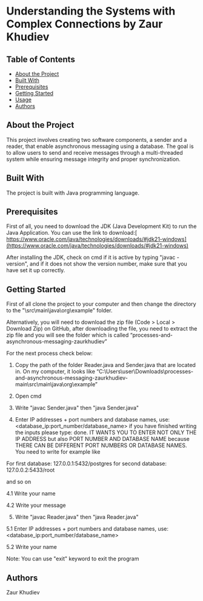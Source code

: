 # Understanding the Systems with Complex Connections by Zaur Khudiev
## Table of Contents
* [About the Project](#about-the-project)
* [Built With](#built-with)
* [Prerequisites](#prerequisites)
* [Getting Started](#getting-started)
* [Usage](#usage)
* [Authors](#authors)


## About the Project
This project involves creating two software components, a sender and a reader, that enable asynchronous messaging using a database. The goal is to allow users to send and receive messages through a multi-threaded system while ensuring message integrity and proper synchronization.

   
## Built With
The project is built with Java programming language.


## Prerequisites
First of all, you need to download the JDK (Java Development Kit) to run the Java Application. 
You can use the link to download:[ https://www.oracle.com/java/technologies/downloads/#jdk21-windows](https://www.oracle.com/java/technologies/downloads/#jdk21-windows)

After installing the JDK, check on cmd if it is active by typing "javac -version", and if it does not show the version number, make sure that you have set it up correctly.


## Getting Started

First of all clone the project to your computer and then change the directory to the "\src\main\java\org\example" folder.

Alternatively, you will need to download the zip file (Code > Local > Download Zip) on GitHub, after downloading the file, you need to extract the zip file and you will see the folder which is called “processes-and-asynchronous-messaging-zaurkhudiev” 

For the next process check below:

1.	Copy the path of the folder Reader.java and Sender.java that are located in. On my computer, it looks like “C:\Users\user\Downloads\processes-and-asynchronous-messaging-zaurkhudiev-main\src\main\java\org\example”

2.	Open cmd

3.	Write "javac Sender.java" then "java Sender.java"

4.	Enter IP addresses + port numbers and database names, use: <database_ip:port_number/database_name> if you have finished writing the inputs please type: done. IT WANTS YOU TO ENTER NOT ONLY THE IP ADDRESS but also PORT NUMBER AND DATABASE NAME because THERE CAN BE DIFFERENT PORT NUMBERS OR DATABASE NAMES. You need to write for example like

For first database: 127.0.0.1:5432/postgres
for second database: 127.0.0.2:5433/root

and so on


4.1 Write your name

4.2 Write your message

   
5. Write "javac Reader.java" then "java Reader.java"

5.1 Enter IP addresses + port numbers and database names, use: <database_ip:port_number/database_name>

5.2 Write your name



Note: You can use "exit" keyword to exit the program






## Authors
Zaur Khudiev


